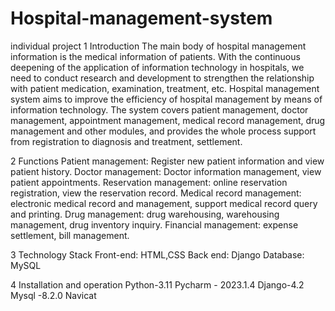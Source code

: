# Hospital-management-system
individual project
1 Introduction
The main body of hospital management information is the medical information of patients. With the continuous deepening of the application of information technology in hospitals, we need to conduct research and development to strengthen the relationship with patient medication, examination, treatment, etc. Hospital management system aims to improve the efficiency of hospital management by means of information technology. The system covers patient management, doctor management, appointment management, medical record management, drug management and other modules, and provides the whole process support from registration to diagnosis and treatment, settlement.

2 Functions
Patient management: Register new patient information and view patient history.
Doctor management: Doctor information management, view patient appointments.
Reservation management: online reservation registration, view the reservation record.
Medical record management: electronic medical record and management, support medical record query and printing.
Drug management: drug warehousing, warehousing management, drug inventory inquiry.
Financial management: expense settlement, bill management.

3 Technology Stack
Front-end: HTML,CSS
Back end: Django
Database: MySQL

4 Installation and operation
Python-3.11
Pycharm - 2023.1.4
Django-4.2
Mysql -8.2.0
Navicat
